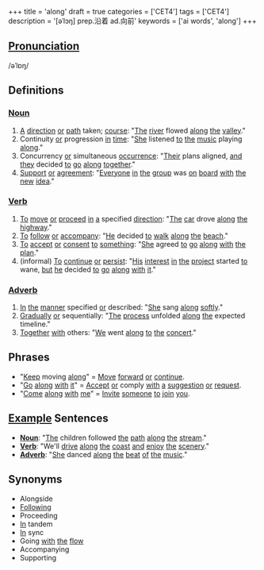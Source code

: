 +++
title = 'along'
draft = true
categories = ['CET4']
tags = ['CET4']
description = '[əˈlɔŋ] prep.沿着 ad.向前'
keywords = ['ai words', 'along']
+++

## [Pronunciation](/post/pronunciation/)
/əˈlɒŋ/

## Definitions
### [Noun](/post/noun/)
1. [A](/post/a/) [direction](/post/direction/) [or](/post/or/) [path](/post/path/) taken; [course](/post/course/): "[The](/post/the/) [river](/post/river/) flowed [along](/post/along/) [the](/post/the/) [valley](/post/valley/)."
2. Continuity [or](/post/or/) progression [in](/post/in/) [time](/post/time/): "[She](/post/she/) listened [to](/post/to/) [the](/post/the/) [music](/post/music/) playing [along](/post/along/)."
3. Concurrency [or](/post/or/) simultaneous [occurrence](/post/occurrence/): "[Their](/post/their/) plans aligned, [and](/post/and/) [they](/post/they/) decided [to](/post/to/) [go](/post/go/) [along](/post/along/) [together](/post/together/)."
4. [Support](/post/support/) [or](/post/or/) [agreement](/post/agreement/): "[Everyone](/post/everyone/) [in](/post/in/) [the](/post/the/) [group](/post/group/) was [on](/post/on/) [board](/post/board/) [with](/post/with/) [the](/post/the/) [new](/post/new/) [idea](/post/idea/)."

### [Verb](/post/verb/)
1. [To](/post/to/) [move](/post/move/) [or](/post/or/) [proceed](/post/proceed/) [in](/post/in/) [a](/post/a/) specified [direction](/post/direction/): "[The](/post/the/) [car](/post/car/) drove [along](/post/along/) [the](/post/the/) [highway](/post/highway/)."
2. [To](/post/to/) [follow](/post/follow/) [or](/post/or/) [accompany](/post/accompany/): "[He](/post/he/) decided [to](/post/to/) [walk](/post/walk/) [along](/post/along/) [the](/post/the/) [beach](/post/beach/)."
3. [To](/post/to/) [accept](/post/accept/) [or](/post/or/) [consent](/post/consent/) [to](/post/to/) [something](/post/something/): "[She](/post/she/) agreed [to](/post/to/) [go](/post/go/) [along](/post/along/) [with](/post/with/) [the](/post/the/) [plan](/post/plan/)."
4. (informal) [To](/post/to/) [continue](/post/continue/) [or](/post/or/) [persist](/post/persist/): "[His](/post/his/) [interest](/post/interest/) [in](/post/in/) [the](/post/the/) [project](/post/project/) started [to](/post/to/) wane, [but](/post/but/) [he](/post/he/) decided [to](/post/to/) [go](/post/go/) [along](/post/along/) [with](/post/with/) [it](/post/it/)."

### [Adverb](/post/adverb/)
1. [In](/post/in/) [the](/post/the/) [manner](/post/manner/) specified [or](/post/or/) described: "[She](/post/she/) sang [along](/post/along/) [softly](/post/softly/)."
2. [Gradually](/post/gradually/) [or](/post/or/) sequentially: "[The](/post/the/) [process](/post/process/) unfolded [along](/post/along/) [the](/post/the/) expected timeline."
3. [Together](/post/together/) [with](/post/with/) others: "[We](/post/we/) went [along](/post/along/) [to](/post/to/) [the](/post/the/) [concert](/post/concert/)."

## Phrases
- "[Keep](/post/keep/) moving [along](/post/along/)" = [Move](/post/move/) [forward](/post/forward/) [or](/post/or/) [continue](/post/continue/).
- "[Go](/post/go/) [along](/post/along/) [with](/post/with/) [it](/post/it/)" = [Accept](/post/accept/) [or](/post/or/) comply [with](/post/with/) [a](/post/a/) [suggestion](/post/suggestion/) [or](/post/or/) [request](/post/request/).
- "[Come](/post/come/) [along](/post/along/) [with](/post/with/) [me](/post/me/)" = [Invite](/post/invite/) [someone](/post/someone/) [to](/post/to/) [join](/post/join/) [you](/post/you/).

## [Example](/post/example/) Sentences
- **[Noun](/post/noun/)**: "[The](/post/the/) children followed [the](/post/the/) [path](/post/path/) [along](/post/along/) [the](/post/the/) [stream](/post/stream/)."
- **[Verb](/post/verb/)**: "We'll [drive](/post/drive/) [along](/post/along/) [the](/post/the/) [coast](/post/coast/) [and](/post/and/) [enjoy](/post/enjoy/) [the](/post/the/) [scenery](/post/scenery/)."
- **[Adverb](/post/adverb/)**: "[She](/post/she/) danced [along](/post/along/) [the](/post/the/) [beat](/post/beat/) [of](/post/of/) [the](/post/the/) [music](/post/music/)."

## Synonyms
- Alongside
- [Following](/post/following/)
- Proceeding
- [In](/post/in/) tandem
- [In](/post/in/) sync
- Going [with](/post/with/) [the](/post/the/) [flow](/post/flow/)
- Accompanying
- Supporting

